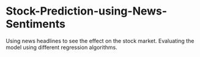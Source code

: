 # Stock-Prediction-using-News-Sentiments

Using news headlines to see the effect on the stock market. 
Evaluating the model using different regression algorithms.
